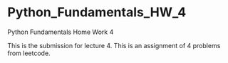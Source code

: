 # Python_Fundamentals_HW_4
Python Fundamentals Home Work 4

This is the submission for lecture 4. This is an assignment of 4 problems from leetcode.
